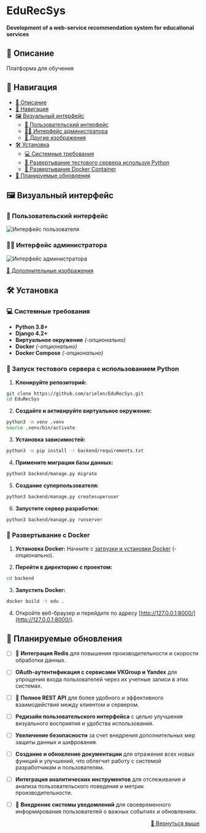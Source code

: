 # EduRecSys
__Development of a web-service recommendation system for educational services__

## 📌 Описание
Платформа для обучения 

## 🧭 Навигация
- [📌 Описание](#-описание)
- [🧭 Навигация](#-навигация)
- [🖼️ Визуальный интерфейс](#️-визуальный-интерфейс)
    + [👥 Пользовательский интерфейс](#-пользовательский-интерфейс)
    + [👨‍💼 Интерфейс администратора](#-интерфейс-администратора)
    + [🔗 Другие изображения](https://github.com/arielen/EduRecSys/images.md)
- [🛠️ Установка](#️-установка)
    + [💻 Системные требования](#-системные-требования)
    + [🐍 Развертывание тестового сервера используя Python](#-запуск-тестового-сервера-с-использованием-python)
    + [🐳 Развертывание Docker Container](#-развертывание-с-docker)
- [📝 Планируемые обновления](#-планируемые-обновления)

## 🖼️ Визуальный интерфейс

### 👥 Пользовательский интерфейс
![Интерфейс пользователя](/docs/interface_user.gif)

### 👨‍💼 Интерфейс администратора
![Интерфейс администратора](/docs/interface_admin.gif)

[🔗 Дополнительные изображения](https://github.com/arielen/EduRecSys/images.md)

## 🛠️ Установка

### 💻 Системные требования

- **Python 3.8+**
- **Django 4.2+**
- **Виртуальное окружение** *(-опционально)*
- **Docker** *(-опционально)*
- **Docker Compose** *(-опционально)*

### 🐍 Запуск тестового сервера с использованием Python

1. **Клонируйте репозиторий:**
```sh
git clone https://github.com/arielen/EduRecSys.git
cd EduRecSys
```

2. **Создайте и активируйте виртуальное окружение:**
```sh
python3 -m venv .venv
source .venv/bin/activate
```

3. **Установка зависимостей:**
```sh
python3 -m pip install -r backend/requirements.txt
```

4. **Примените миграции базы данных:**
```sh
python3 backend/manage.py migrate
```

5. **Создание суперпользователя:**
```sh
python3 backend/manage.py createsuperuser
```

6. **Запустите сервер разработки:**
```sh
python3 backend/manage.py runserver
```

### 🐳 Развертывание с Docker

1. **Установка Docker:** Начните с [загрузки и установки Docker](https://docs.docker.com/get-docker/) (-опционально).

2. **Перейти в директорию с проектом:**
```sh
cd backend
```

3. **Запустить Docker:**
```sh
docker build -t edu .
```

4. Откройте веб-браузер и перейдите по адресу [http://127.0.0.1:8000/](http://127.0.0.1:8000/).


## 📝 Планируемые обновления

- [ ] 🚧 **Интеграция Redis** для повышения производительности и скорости обработки данных.
- [ ] **OAuth-аутентификация с сервисами VKGroup и Yandex** для упрощения входа пользователей через их учетные записи в этих системах.
- [ ] 🚧 **Полное REST API** для более удобного и эффективного взаимодействия между клиентом и сервером.
- [ ] **Редизайн пользовательского интерфейса** с целью улучшения визуального восприятия и удобства использования.
- [ ] **Увеличение безопасности** за счет внедрения дополнительных мер защиты данных и шифрования.
- [ ] **Создание и обновление документации** для отражения всех новых функций и улучшений, что облегчит работу с системой разработчикам и пользователям.
- [ ] **Интеграция аналитических инструментов** для отслеживания и анализа пользовательского поведения и метрик производительности.
- [ ] 🚧 **Внедрение системы уведомлений** для своевременного информирования пользователей о важных событиях и обновлениях.


<p align="right"><a href="#top">🔼 Вернуться выше</a></p>